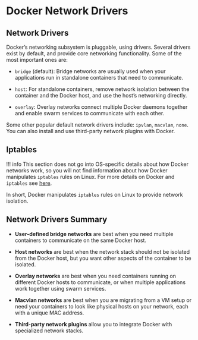 # Docker Network Drivers
## Network Drivers

Docker’s networking subsystem is pluggable, using drivers. Several drivers exist by default, and provide core networking functionality. Some of the most important ones are:

- `bridge` (default): Bridge networks are usually used when your applications run in standalone containers that need to communicate.

- `host`: For standalone containers, remove network isolation between the container and the Docker host, and use the host’s networking directly.

- `overlay`: Overlay networks connect multiple Docker daemons together and enable swarm services to communicate with each other.

Some other popular default network drivers include: `ipvlan`, `macvlan`, `none`. You can also install and use third-party network plugins with Docker.

## Iptables

!!! info
    This section does not go into OS-specific details about how Docker networks work, so you will not find information about how Docker manipulates `iptables` rules on Linux. For more details on Docker and `iptables` see [here](https://docs.docker.com/network/iptables/).

In short, Docker manipulates `iptables` rules on Linux to provide network isolation.

## Network Drivers Summary

- **User-defined bridge networks** are best when you need multiple containers to communicate on the same Docker host.

- **Host networks** are best when the network stack should not be isolated from the Docker host, but you want other aspects of the container to be isolated.

- **Overlay networks** are best when you need containers running on different Docker hosts to communicate, or when multiple applications work together using swarm services.

- **Macvlan networks** are best when you are migrating from a VM setup or need your containers to look like physical hosts on your network, each with a unique MAC address.

- **Third-party network plugins** allow you to integrate Docker with specialized network stacks.
